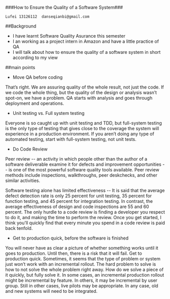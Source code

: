 ###How to Ensure the Quality of a Software System###

    Lufei 13126112  danseqianbi@gmail.com
    
##Background

  - I have learnt Software Quality Asurance this semester
  - I an working as a project intern in Amazon and have a little practice of QA
  - I will talk about how to ensure the quality of a software system in short according to my view
  
##main points

  - Move QA before coding 
  
That’s right.  We are assuring quality of the whole result, not just the code.  If we code the whole thing, but the quality of the design or analysis wasn’t spot-on, we have a problem.  QA starts with analysis and goes through deployment and operations.
 
  - Unit testing vs. Full system testing 
  
Everyone is so caught up with unit testing and TDD, but full-system testing is the only type of testing that gives close to the coverage the system will experience in a production environment.  If you aren’t doing any type of automated testing, start with full-system testing, not unit tests.

  - Do Code Review

Peer review -- an activity in which people other than the author of a software deliverable examine it for defects and improvement opportunities -- is one of the most powerful software quality tools available. Peer review methods include inspections, walkthroughs, peer deskchecks, and other similar activities.

Software testing alone has limited effectiveness -- It is said that the average defect detection rate is only 25 percent for unit testing, 35 percent for function testing, and 45 percent for integration testing. In contrast, the average effectiveness of design and code inspections are 55 and 60 percent. The only hurdle to a code review is finding a developer you respect to do it, and making the time to perform the review. Once you get started, I think you'll quickly find that every minute you spend in a code review is paid back tenfold.

  - Get to production quick, before the software is finished
  
You will never have as clear a picture of whether something works until it goes to production.  Until then, there is a risk that it will fail.  Get to production quick.  Sometimes, it seems that the type of problem or system just won’t work with an incremental rollout.  The hard problem to solve is how to not solve the whole problem right away.  How do we solve a piece of it quickly, but fully solve it.  In some cases, an incremental production rollout might be incremental by feature.  In others, it may be incremental by user group.  Still in other cases, live pilots may be appropriate.  In any case, old and new systems will need to be integrated.
